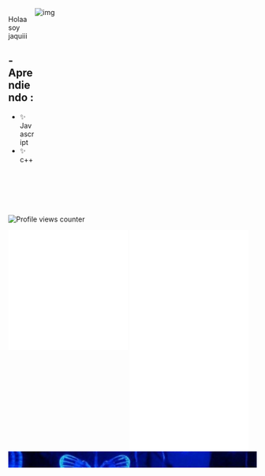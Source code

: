 

<img height="420" width="450" alt="img" align="right" src="gif2.gif">


 

 Holaa soy jaquiii


## - Aprendiendo :
- ✨ Javascript
- ✨ c++



![Profile views counter](https://komarev.com/ghpvc/?username=jackvvl&&style=flat-square)  



<div>
  <img src="/metrics1.svg" width="48%" align="top" />
  <img src="/metrics2.svg" width="48%"  />
</div>

<div class="contenedor">
<img src="3vs4.png" align="top">
</div>



